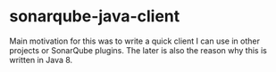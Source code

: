 # sonarqube-java-client

Main motivation for this was to write a quick client I can use in other projects or SonarQube plugins. The later is also the reason why this is written in Java 8.
